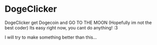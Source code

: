 # DogeClicker
DogeClicker get Dogecoin and GO TO THE MOON (Hopefully im not the best coder)
Its easy right now, you cant do anything! :3

I will try to make something better than this...
